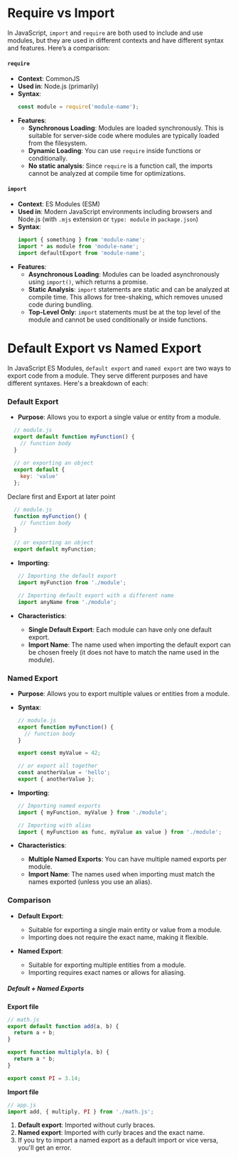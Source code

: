 

# Require vs Import

In JavaScript, `import` and `require` are both used to include and use modules, but they are used in different contexts and have different syntax and features. Here’s a comparison:

#### `require`

- **Context**: CommonJS
- **Used in**: Node.js (primarily)
- **Syntax**:
  ```javascript
  const module = require('module-name');
  ```
- **Features**:
  - **Synchronous Loading**: Modules are loaded synchronously. This is suitable for server-side code where modules are typically loaded from the filesystem.
  - **Dynamic Loading**: You can use `require` inside functions or conditionally.
  - **No static analysis**: Since `require` is a function call, the imports cannot be analyzed at compile time for optimizations.

#### `import`

- **Context**: ES Modules (ESM)
- **Used in**: Modern JavaScript environments including browsers and Node.js (with `.mjs` extension or `type: module` in `package.json`)
- **Syntax**:
  ```javascript
  import { something } from 'module-name';
  import * as module from 'module-name';
  import defaultExport from 'module-name';
  ```
- **Features**:
  - **Asynchronous Loading**: Modules can be loaded asynchronously using `import()`, which returns a promise.
  - **Static Analysis**: `import` statements are static and can be analyzed at compile time. This allows for tree-shaking, which removes unused code during bundling.
  - **Top-Level Only**: `import` statements must be at the top level of the module and cannot be used conditionally or inside functions.

# Default Export vs Named Export

In JavaScript ES Modules, `default export` and `named export` are two ways to export code from a module. They serve different purposes and have different syntaxes. Here's a breakdown of each:

### Default Export

- **Purpose**: Allows you to export a single value or entity from a module.
```javascript
  // module.js
  export default function myFunction() {
    // function body
  }
  
  // or exporting an object
  export default {
    key: 'value'
  };
  ```

Declare first and Export at later point
```javascript
  // module.js
  function myFunction() {
    // function body
  }
  
  // or exporting an object
  export default myFunction;
  ```

- **Importing**:
  ```javascript
  // Importing the default export
  import myFunction from './module';
  ```

  ```javascript
  // Importing default export with a different name
  import anyName from './module';
  ```

- **Characteristics**:
  - **Single Default Export**: Each module can have only one default export.
  - **Import Name**: The name used when importing the default export can be chosen freely (it does not have to match the name used in the module).

### Named Export

- **Purpose**: Allows you to export multiple values or entities from a module.
- **Syntax**:
  ```javascript
  // module.js
  export function myFunction() {
    // function body
  }

  export const myValue = 42;
  
  // or export all together
  const anotherValue = 'hello';
  export { anotherValue };
  ```

- **Importing**:
  ```javascript
  // Importing named exports
  import { myFunction, myValue } from './module';
  ```

  ```javascript
  // Importing with alias
  import { myFunction as func, myValue as value } from './module';
  ```

- **Characteristics**:
  - **Multiple Named Exports**: You can have multiple named exports per module.
  - **Import Name**: The names used when importing must match the names exported (unless you use an alias).

### Comparison

- **Default Export**:
  - Suitable for exporting a single main entity or value from a module.
  - Importing does not require the exact name, making it flexible.

- **Named Export**:
  - Suitable for exporting multiple entities from a module.
  - Importing requires exact names or allows for aliasing.


##### Default + Named Exports

**Export file**
```javascript
// math.js
export default function add(a, b) {
  return a + b;
}

export function multiply(a, b) {
  return a * b;
}

export const PI = 3.14;
```

**Import file**
```javascript
// app.js
import add, { multiply, PI } from './math.js';
```

1. **Default export**: Imported without curly braces.
2. **Named export**: Imported with curly braces and the exact name.
3. If you try to import a named export as a default import or vice versa, you'll get an error.